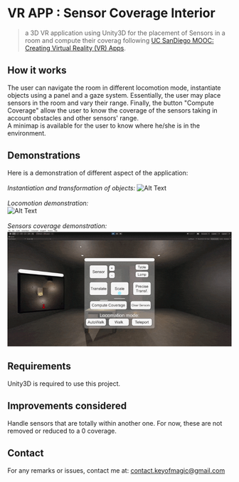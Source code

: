 # VR APP : Sensor Coverage Interior
> a 3D VR application using Unity3D for the placement of Sensors in a room and compute their coverag following [UC SanDiego MOOC: Creating Virtual Reality (VR) Apps](https://www.edx.org/course/creating-virtual-reality-vr-apps-2).

## How it works
The user can navigate the room in different locomotion mode, instantiate objects using a panel and a gaze system. Essentially, the user may place sensors in the room and vary their range. Finally, the button "Compute Coverage" allow the user to know the coverage of the sensors taking in account obstacles and other sensors' range. <br/>
A minimap is available for the user to know where he/she is in the environment.

## Demonstrations
Here is a demonstration of different aspect of the application:<br/>
<br/>
*Instantiation and transformation of objects:*
![Alt Text](Furniture.gif)
<br/>
<br/>
*Locomotion demonstration:*
<br/>
![Alt Text](Locomotion.gif)
<br/>
<br/>
*Sensors coverage demonstration:*
<br/>
![Alt Text](Sensors.gif)

## Requirements
Unity3D is required to use this project.

## Improvements considered
Handle sensors that are totally within another one. For now, these are not removed or reduced to a 0 coverage.

## Contact
For any remarks or issues, contact me at: <contact.keyofmagic@gmail.com>
